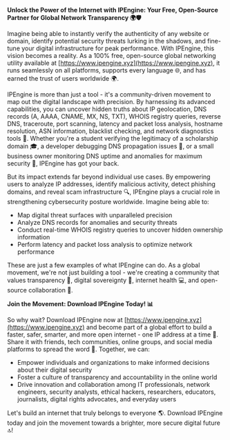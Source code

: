 **Unlock the Power of the Internet with IPEngine: Your Free, Open-Source Partner for Global Network Transparency 🌍🛡️**

Imagine being able to instantly verify the authenticity of any website or domain, identify potential security threats lurking in the shadows, and fine-tune your digital infrastructure for peak performance. With IPEngine, this vision becomes a reality. As a 100% free, open-source global networking utility available at [https://www.ipengine.xyz](https://www.ipengine.xyz), it runs seamlessly on all platforms, supports every language 🌐, and has earned the trust of users worldwide 🌍.

IPEngine is more than just a tool - it's a community-driven movement to map out the digital landscape with precision. By harnessing its advanced capabilities, you can uncover hidden truths about IP geolocation, DNS records (A, AAAA, CNAME, MX, NS, TXT), WHOIS registry queries, reverse DNS, traceroute, port scanning, latency and packet loss analysis, hostname resolution, ASN information, blacklist checking, and network diagnostics tools 📡. Whether you're a student verifying the legitimacy of a scholarship domain 🎓, a developer debugging DNS propagation issues 🚀, or a small business owner monitoring DNS uptime and anomalies for maximum security 🏢, IPEngine has got your back.

But its impact extends far beyond individual use cases. By empowering users to analyze IP addresses, identify malicious activity, detect phishing domains, and reveal scam infrastructure 🔍, IPEngine plays a crucial role in strengthening cybersecurity posture worldwide. Imagine being able to:

*   Map digital threat surfaces with unparalleled precision
*   Analyze DNS records for anomalies and security threats
*   Conduct real-time WHOIS registry queries to uncover hidden ownership information
*   Perform latency and packet loss analysis to optimize network performance

These are just a few examples of what IPEngine can do. As a global movement, we're not just building a tool - we're creating a community that values transparency 🌈, digital sovereignty 🚀, internet health 💻, and open-source collaboration 💬.

**Join the Movement: Download IPEngine Today! 📊**

So why wait? Download IPEngine now at [https://www.ipengine.xyz](https://www.ipengine.xyz) and become part of a global effort to build a faster, safer, smarter, and more open internet - one IP address at a time 🔗. Share it with friends, tech communities, online groups, and social media platforms to spread the word 📢. Together, we can:

*   Empower individuals and organizations to make informed decisions about their digital security
*   Foster a culture of transparency and accountability in the online world
*   Drive innovation and collaboration among IT professionals, network engineers, security analysts, ethical hackers, researchers, educators, journalists, digital rights advocates, and everyday users

Let's build an internet that truly belongs to everyone 🌎. Download IPEngine today and join the movement towards a brighter, more secure digital future 🔝!